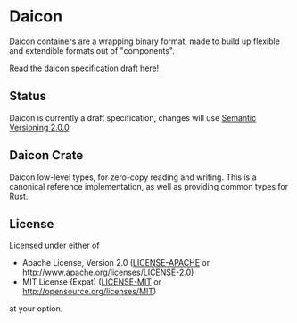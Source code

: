 # Daicon

Daicon containers are a wrapping binary format, made to build up flexible and extendible formats out of "components".

[Read the daicon specification draft here!](docs/daicon.md)

## Status

Daicon is currently a draft specification, changes will use [Semantic Versioning 2.0.0](https://semver.org/).

## Daicon Crate

Daicon low-level types, for zero-copy reading and writing.
This is a canonical reference implementation, as well as providing common types for Rust.

## License

Licensed under either of

- Apache License, Version 2.0 ([LICENSE-APACHE](LICENSE-APACHE) or http://www.apache.org/licenses/LICENSE-2.0)
- MIT License (Expat) ([LICENSE-MIT](LICENSE-MIT) or http://opensource.org/licenses/MIT)

at your option.
